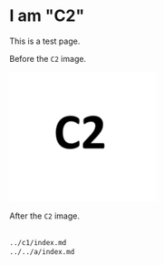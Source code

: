 # I am "C2"

This is a test page.

Before the `C2` image.

![alt text](images/image.png)

After the `C2` image.

```{toctree}

../c1/index.md
../../a/index.md
```
